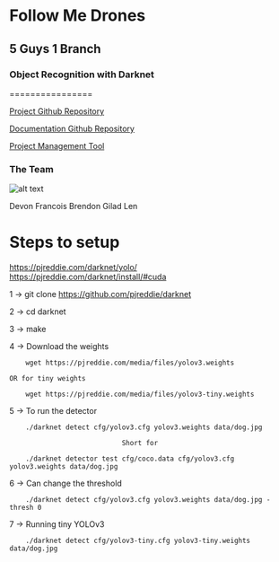 # Follow Me Drones

## 5 Guys 1 Branch

### Object Recognition with Darknet

================

<a href="https://github.com/cos301-2019-se/Follow-Me-Drones" target="_blank">Project Github Repository</a> <br> 

<a href="https://github.com/5-guys-1-branch/capstone-documentation" target="_blank">Documentation Github Repository</a> <br>

<a href="https://app.zenhub.com/workspaces/follow-me-drones-5cc8ba6d17cad12342431a8c/board?repos=182156295" target="_blank">Project Management Tool</a> 

### The Team

![alt text](https://i.imgur.com/H8qoSik.jpg "Logo Title Text 1")

Devon
Francois
Brendon
Gilad
Len

# Steps to setup

https://pjreddie.com/darknet/yolo/
https://pjreddie.com/darknet/install/#cuda

1 ->    git clone https://github.com/pjreddie/darknet

2 ->    cd darknet

3 ->    make

4 -> Download the weights

        wget https://pjreddie.com/media/files/yolov3.weights 

    OR for tiny weights 
       
        wget https://pjreddie.com/media/files/yolov3-tiny.weights

5 -> To run the detector

        ./darknet detect cfg/yolov3.cfg yolov3.weights data/dog.jpg

                                Short for

        ./darknet detector test cfg/coco.data cfg/yolov3.cfg yolov3.weights data/dog.jpg

6 -> Can change the threshold

        ./darknet detect cfg/yolov3.cfg yolov3.weights data/dog.jpg -thresh 0

7 -> Running tiny YOLOv3

        ./darknet detect cfg/yolov3-tiny.cfg yolov3-tiny.weights data/dog.jpg

